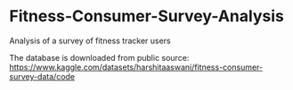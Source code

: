 # Fitness-Consumer-Survey-Analysis
Analysis of a survey of fitness tracker users


The database is downloaded from public source: https://www.kaggle.com/datasets/harshitaaswani/fitness-consumer-survey-data/code
